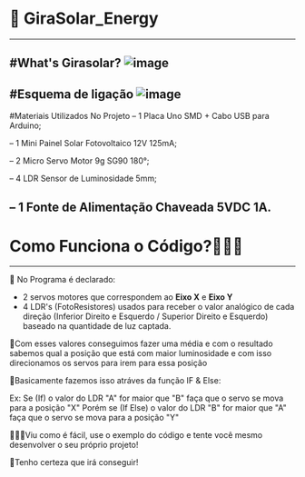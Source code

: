 # 🌻 GiraSolar_Energy
---------------------------------
#What's Girasolar?
![image](https://user-images.githubusercontent.com/65203015/124290698-232a0d80-db2a-11eb-90f7-8b1aba7dc0e1.png)
---------------------------------
#Esquema de ligação
![image](https://user-images.githubusercontent.com/65203015/124290899-5ec4d780-db2a-11eb-9971-817b557b4b2c.png)
---------------------------------
#Materiais Utilizados No Projeto
– 1 Placa Uno SMD + Cabo USB para Arduino;

– 1 Mini Painel Solar Fotovoltaico 12V 125mA;

– 2 Micro Servo Motor 9g SG90 180°;

– 4 LDR Sensor de Luminosidade 5mm;

– 1 Fonte de Alimentação Chaveada 5VDC 1A.
----------------------------------
# **Como Funciona o Código?🤷🏻‍♂️**
----------------------------------
 🚀 No Programa é declarado:
- 2 servos motores que correspondem ao **Eixo X** e **Eixo Y**
- 4 LDR's (FotoResistores) usados para receber o valor analógico de cada direção 
(Inferior Direito e Esquerdo / Superior Direito e Esquerdo) baseado na quantidade de luz captada.

 🚀Com esses valores conseguimos fazer uma média e com o resultado sabemos qual a posição que está com maior luminosidade
   e com isso direcionamos os servos para irem para essa posição

 🚀Basicamente fazemos isso atráves da função IF & Else:
   
   Ex: Se (If) o valor do LDR "A" for maior que "B" faça que o servo se mova para a posição "X"
    Porém se (If Else) o valor do LDR "B" for maior que "A" faça que o servo se mova para a posição "Y"
    
  👨🏻‍🚀Viu como é fácil, use o exemplo do código e tente você mesmo desenvolver o seu próprio projeto!
   
  🌌Tenho certeza que irá conseguir!
    
    

